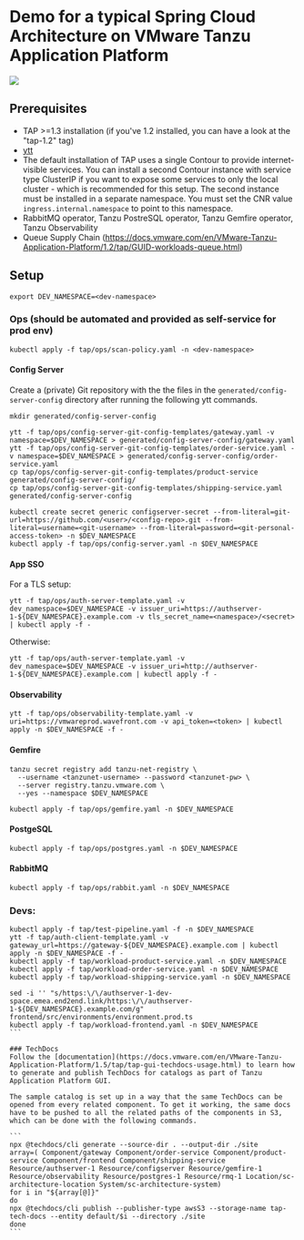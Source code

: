 # Demo for a typical Spring Cloud Architecture on VMware Tanzu Application Platform

![](architecture-diagram.png)

## Prerequisites
- TAP >=1.3 installation (if you've 1.2 installed, you can have a look at the "tap-1.2" tag)
- [ytt](https://carvel.dev/ytt/)
- The default installation of TAP uses a single Contour to provide internet-visible services. You can install a second Contour instance with service type ClusterIP if you want to expose some services to only the local cluster - which is recommended for this setup. The second instance must be installed in a separate namespace. You must set the CNR value `ingress.internal.namespace` to point to this namespace.
- RabbitMQ operator, Tanzu PostreSQL operator, Tanzu Gemfire operator, Tanzu Observability
- Queue Supply Chain (https://docs.vmware.com/en/VMware-Tanzu-Application-Platform/1.2/tap/GUID-workloads-queue.html)


## Setup

```
export DEV_NAMESPACE=<dev-namespace>
```

### Ops (should be automated and provided as self-service for prod env)

```
kubectl apply -f tap/ops/scan-policy.yaml -n <dev-namespace>
```

#### Config Server
Create a (private) Git repository with the the files in the `generated/config-server-config` directory after running the following ytt commands.
```
mkdir generated/config-server-config

ytt -f tap/ops/config-server-git-config-templates/gateway.yaml -v namespace=$DEV_NAMESPACE > generated/config-server-config/gateway.yaml
ytt -f tap/ops/config-server-git-config-templates/order-service.yaml -v namespace=$DEV_NAMESPACE > generated/config-server-config/order-service.yaml
cp tap/ops/config-server-git-config-templates/product-service generated/config-server-config/
cp tap/ops/config-server-git-config-templates/shipping-service.yaml  generated/config-server-config
```

```
kubectl create secret generic configserver-secret --from-literal=git-url=https://github.com/<user>/<config-repo>.git --from-literal=username=<git-username> --from-literal=password=<git-personal-access-token> -n $DEV_NAMESPACE
kubectl apply -f tap/ops/config-server.yaml -n $DEV_NAMESPACE
```

#### App SSO
For a TLS setup:
```
ytt -f tap/ops/auth-server-template.yaml -v dev_namespace=$DEV_NAMESPACE -v issuer_uri=https://authserver-1-${DEV_NAMESPACE}.example.com -v tls_secret_name=<namespace>/<secret> | kubectl apply -f -
```

Otherwise:
```
ytt -f tap/ops/auth-server-template.yaml -v dev_namespace=$DEV_NAMESPACE -v issuer_uri=http://authserver-1-${DEV_NAMESPACE}.example.com | kubectl apply -f -
```

#### Observability
```
ytt -f tap/ops/observability-template.yaml -v uri=https://vmwareprod.wavefront.com -v api_token=<token> | kubectl apply -n $DEV_NAMESPACE -f -
```

#### Gemfire
```
tanzu secret registry add tanzu-net-registry \
  --username <tanzunet-username> --password <tanzunet-pw> \
  --server registry.tanzu.vmware.com \
  --yes --namespace $DEV_NAMESPACE
```

```
kubectl apply -f tap/ops/gemfire.yaml -n $DEV_NAMESPACE
```

#### PostgeSQL
```
kubectl apply -f tap/ops/postgres.yaml -n $DEV_NAMESPACE
```

#### RabbitMQ
```
kubectl apply -f tap/ops/rabbit.yaml -n $DEV_NAMESPACE
```

### Devs:
```
kubectl apply -f tap/test-pipeline.yaml -f -n $DEV_NAMESPACE
ytt -f tap/auth-client-template.yaml -v gateway_url=https://gateway-${DEV_NAMESPACE}.example.com | kubectl apply -n $DEV_NAMESPACE -f -
kubectl apply -f tap/workload-product-service.yaml -n $DEV_NAMESPACE
kubectl apply -f tap/workload-order-service.yaml -n $DEV_NAMESPACE
kubectl apply -f tap/workload-shipping-service.yaml -n $DEV_NAMESPACE
```

````
sed -i '' "s/https:\/\/authserver-1-dev-space.emea.end2end.link/https:\/\/authserver-1-${DEV_NAMESPACE}.example.com/g" frontend/src/environments/environment.prod.ts
kubectl apply -f tap/workload-frontend.yaml -n $DEV_NAMESPACE
```

### TechDocs
Follow the [documentation](https://docs.vmware.com/en/VMware-Tanzu-Application-Platform/1.5/tap/tap-gui-techdocs-usage.html) to learn how to generate and publish TechDocs for catalogs as part of Tanzu Application Platform GUI.

The sample catalog is set up in a way that the same TechDocs can be opened from every related component. To get it working, the same docs have to be pushed to all the related paths of the components in S3, which can be done with the following commands.

```
npx @techdocs/cli generate --source-dir . --output-dir ./site
array=( Component/gateway Component/order-service Component/product-service Component/frontend Component/shipping-service Resource/authserver-1 Resource/configserver Resource/gemfire-1 Resource/observability Resource/postgres-1 Resource/rmq-1 Location/sc-architecture-location System/sc-architecture-system)
for i in "${array[@]}"
do
npx @techdocs/cli publish --publisher-type awsS3 --storage-name tap-tech-docs --entity default/$i --directory ./site
done
```
